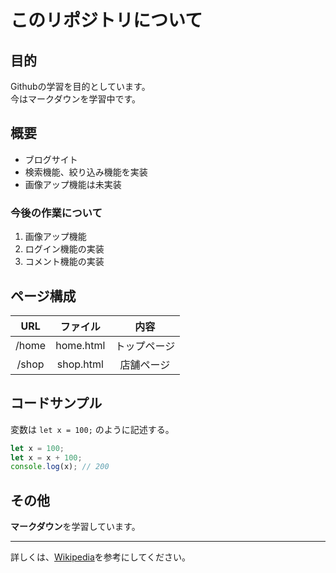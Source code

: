 # このリポジトリについて
## 目的
Githubの学習を目的としています。  
今はマークダウンを学習中です。
## 概要
- ブログサイト
- 検索機能、絞り込み機能を実装
- 画像アップ機能は未実装

### 今後の作業について
1. 画像アップ機能
1. ログイン機能の実装
1. コメント機能の実装

## ページ構成
| URL | ファイル | 内容 |
|:---:|:-------:|:----:|
| /home | home.html | トップページ |
| /shop | shop.html | 店舗ページ | 

## コードサンプル
変数は `let x = 100;` のように記述する。
```javascript
let x = 100;
let x = x + 100;
console.log(x); // 200
```

## その他
**マークダウン**を学習しています。

---
詳しくは、[Wikipedia](https://ja.wikipedia.org/wiki/Markdown)を参考にしてください。

